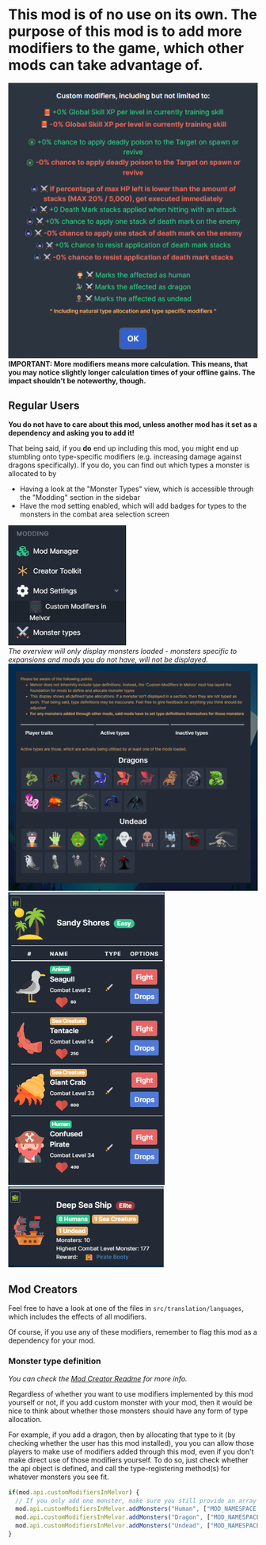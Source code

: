 # **This mod is of no use on its own. The purpose of this mod is to add more modifiers to the game, which other mods can take advantage of.**
![Logo](assets/Logo.png)\
**IMPORTANT: More modifiers means more calculation. This means, that you may notice slightly longer calculation times of your offline gains. 
The impact shouldn't be noteworthy, though.**

## Regular Users
**You do not have to care about this mod, unless another mod has it set as a dependency and asking you to add it!**

That being said, if you **do** end up including this mod, you might end up stumbling onto type-specific modifiers (e.g. increasing damage against dragons specifically). 
If you do, you can find out which types a monster is allocated to by
* Having a look at the "Monster Types" view, which is accessible through the "Modding" section in the sidebar
* Have the mod setting enabled, which will add badges for types to the monsters in the combat area selection screen

![Sidebar](metaMedia/1.png)\
_The overview will only display monsters loaded - monsters specific to expansions and mods you do not have, will not be displayed._\
![Overview](metaMedia/2.png)\
![Overview](metaMedia/4.png)\
![Overview](metaMedia/5.png)

## Mod Creators
Feel free to have a look at one of the files in `src/translation/languages`, which includes the effects of all modifiers.

Of course, if you use any of these modifiers, remember to flag this mod as a dependency for your mod.

### Monster type definition
_You can check the [Mod Creator Readme](ModCreatorReadme.md) for more info._

Regardless of whether you want to use modifiers implemented by this mod yourself or not, 
if you add custom monster with your mod, 
then it would be nice to think about whether those monsters should have any form of type allocation.

For example, if you add a dragon, then by allocating that type to it (by checking whether the user has this mod installed), you 
you can allow those players to make use of modifiers added through this mod, even if you don't make direct use of those modifiers yourself.
To do so, just check whether the api object is defined, and call the type-registering method(s) for whatever monsters you see fit.
```js
if(mod.api.customModifiersInMelvor) {
  // If you only add one monster, make sure you still provide an array and not just a string accidentally
  mod.api.customModifiersInMelvor.addMonsters("Human", ["MOD_NAMESPACE:MONSTER_ID", "MOD_NAMESPACE:MONSTER_ID", "..."]);
  mod.api.customModifiersInMelvor.addMonsters("Dragon", ["MOD_NAMESPACE:MONSTER_ID", "MOD_NAMESPACE:MONSTER_ID", "..."]);
  mod.api.customModifiersInMelvor.addMonsters("Undead", ["MOD_NAMESPACE:MONSTER_ID", "MOD_NAMESPACE:MONSTER_ID", "..."]);
}
```